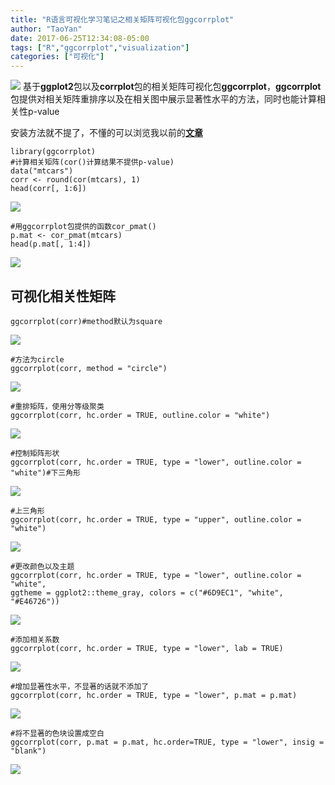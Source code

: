 ```yaml
---
title: "R语言可视化学习笔记之相关矩阵可视化包ggcorrplot"
author: "TaoYan"
date: 2017-06-25T12:34:08-05:00
tags: ["R","ggcorrplot","visualization"]
categories: ["可视化"]
---
```


![](http://upload-images.jianshu.io/upload_images/2084719-6a7b9c76f1b9177c.png?imageMogr2/auto-orient/strip%7CimageView2/2/w/1240)
基于**ggplot2**包以及**corrplot**包的相关矩阵可视化包**ggcorrplot**，**ggcorrplot**包提供对相关矩阵重排序以及在相关图中展示显著性水平的方法，同时也能计算相关性p-value

<!--more-->

安装方法就不提了，不懂的可以浏览我以前的[**文章**](http://www.jianshu.com/p/678213d605a5)

```
library(ggcorrplot)
#计算相关矩阵(cor()计算结果不提供p-value)
data("mtcars")
corr <- round(cor(mtcars), 1)
head(corr[, 1:6])
```
![](http://upload-images.jianshu.io/upload_images/2084719-6a56840974454525.png?imageMogr2/auto-orient/strip%7CimageView2/2/w/1240)
```
#用ggcorrplot包提供的函数cor_pmat()
p.mat <- cor_pmat(mtcars)
head(p.mat[, 1:4])
```

![](http://upload-images.jianshu.io/upload_images/2084719-885ea263533e51b6.png?imageMogr2/auto-orient/strip%7CimageView2/2/w/1240)

## 可视化相关性矩阵

```
ggcorrplot(corr)#method默认为square
```
![](http://upload-images.jianshu.io/upload_images/2084719-679f0410e8d706fd.png?imageMogr2/auto-orient/strip%7CimageView2/2/w/1240)
```
#方法为circle
ggcorrplot(corr, method = "circle")
```
![](http://upload-images.jianshu.io/upload_images/2084719-e6cc2527561a9df5.png?imageMogr2/auto-orient/strip%7CimageView2/2/w/1240)
```
#重排矩阵，使用分等级聚类
ggcorrplot(corr, hc.order = TRUE, outline.color = "white")
```
![](http://upload-images.jianshu.io/upload_images/2084719-bc7ef6b733b0010d.png?imageMogr2/auto-orient/strip%7CimageView2/2/w/1240)
```
#控制矩阵形状
ggcorrplot(corr, hc.order = TRUE, type = "lower", outline.color = "white")#下三角形
```
![](http://upload-images.jianshu.io/upload_images/2084719-3841c6dd4591f121.png?imageMogr2/auto-orient/strip%7CimageView2/2/w/1240)
```
#上三角形
ggcorrplot(corr, hc.order = TRUE, type = "upper", outline.color = "white")
```
![](http://upload-images.jianshu.io/upload_images/2084719-582e2120663d452c.png?imageMogr2/auto-orient/strip%7CimageView2/2/w/1240)
```
#更改颜色以及主题
ggcorrplot(corr, hc.order = TRUE, type = "lower", outline.color = "white", 
ggtheme = ggplot2::theme_gray, colors = c("#6D9EC1", "white", "#E46726"))
```
![](http://upload-images.jianshu.io/upload_images/2084719-abbab5e291738694.png?imageMogr2/auto-orient/strip%7CimageView2/2/w/1240)
```
#添加相关系数
ggcorrplot(corr, hc.order = TRUE, type = "lower", lab = TRUE)
```
![](http://upload-images.jianshu.io/upload_images/2084719-6a7b9c76f1b9177c.png?imageMogr2/auto-orient/strip%7CimageView2/2/w/1240)
```
#增加显著性水平，不显著的话就不添加了
ggcorrplot(corr, hc.order = TRUE, type = "lower", p.mat = p.mat)
```
![](http://upload-images.jianshu.io/upload_images/2084719-38b016110a10b84b.png?imageMogr2/auto-orient/strip%7CimageView2/2/w/1240)
```
#将不显著的色块设置成空白
ggcorrplot(corr, p.mat = p.mat, hc.order=TRUE, type = "lower", insig = "blank")
```
![](http://upload-images.jianshu.io/upload_images/2084719-582c67d095d8e1aa.png?imageMogr2/auto-orient/strip%7CimageView2/2/w/1240)

